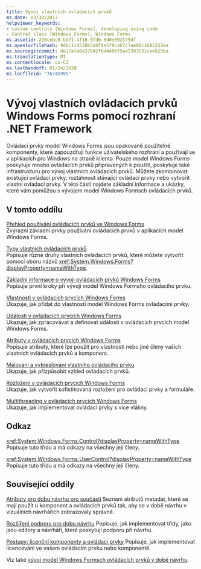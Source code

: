 ```yaml
---
title: Vývoj vlastních ovládacích prvků
ms.date: 03/30/2017
helpviewer_keywords:
- custom controls [Windows Forms], developing using code
- Control class [Windows Forms], Windows Forms
ms.assetid: 236cebc0-bd71-4f18-9fd6-5d0e592375df
ms.openlocfilehash: 9dbc1c4530b3a0f4e579ca67c7ae88c1685222ea
ms.sourcegitcommit: de17a7a0a37042f0d4406f5ae5393531caeb25ba
ms.translationtype: MT
ms.contentlocale: cs-CZ
ms.lasthandoff: 01/24/2020
ms.locfileid: "76745995"
---
```

# <a name="developing-custom-windows-forms-controls-with-the-net-framework"></a>Vývoj vlastních ovládacích prvků Windows Forms pomocí rozhraní .NET Framework
Ovládací prvky model Windows Forms jsou opakovaně použitelné komponenty, které zapouzdřují funkce uživatelského rozhraní a používají se v aplikacích pro Windows na straně klienta. Pouze model Windows Forms poskytuje mnoho ovládacích prvků připravených k použití, poskytuje také infrastrukturu pro vývoj vlastních ovládacích prvků. Můžete zkombinovat existující ovládací prvky, roztáhnout stávající ovládací prvky nebo vytvořit vlastní ovládací prvky. V této části najdete základní informace a ukázky, které vám pomůžou s vývojem model Windows Formsch ovládacích prvků.  
  
## <a name="in-this-section"></a>V tomto oddílu  
 [Přehled používání ovládacích prvků ve Windows Forms](overview-of-using-controls-in-windows-forms.md)  
 Zvýrazní základní prvky používání ovládacích prvků v aplikacích model Windows Forms.  
  
 [Typy vlastních ovládacích prvků](varieties-of-custom-controls.md)  
 Popisuje různé druhy vlastních ovládacích prvků, které můžete vytvořit pomocí oboru názvů <xref:System.Windows.Forms?displayProperty=nameWithType>.  
  
 [Základní informace o vývoji ovládacích prvků Windows Forms](windows-forms-control-development-basics.md)  
 Popisuje první kroky při vývoji model Windows Formsho ovládacího prvku.  
  
 [Vlastnosti v ovládacích prvcích Windows Forms](properties-in-windows-forms-controls.md)  
 Ukazuje, jak přidat do vlastností model Windows Forms ovládacími prvky.  
  
 [Události v ovládacích prvcích Windows Forms](events-in-windows-forms-controls.md)  
 Ukazuje, jak zpracovávat a definovat události v ovládacích prvcích model Windows Forms.  
  
 [Atributy v ovládacích prvcích Windows Forms](attributes-in-windows-forms-controls.md)  
 Popisuje atributy, které lze použít pro vlastnosti nebo jiné členy vašich vlastních ovládacích prvků a komponent.  
  
 [Malování a vykreslování vlastního ovládacího prvku](custom-control-painting-and-rendering.md)  
 Ukazuje, jak přizpůsobit vzhled ovládacích prvků.  
  
 [Rozložení v ovládacích prvcích Windows Forms](layout-in-windows-forms-controls.md)  
 Ukazuje, jak vytvořit sofistikovaná rozložení pro ovládací prvky a formuláře.  
  
 [Multithreading v ovládacích prvcích Windows Forms](multithreading-in-windows-forms-controls.md)  
 Ukazuje, jak implementovat ovládací prvky s více vlákny.  
  
## <a name="reference"></a>Odkaz  
 <xref:System.Windows.Forms.Control?displayProperty=nameWithType>  
 Popisuje tuto třídu a má odkazy na všechny její členy.  
  
 <xref:System.Windows.Forms.UserControl?displayProperty=nameWithType>  
 Popisuje tuto třídu a má odkazy na všechny její členy.  
  
## <a name="related-sections"></a>Související oddíly  
 [Atributy pro dobu návrhu pro součásti](https://docs.microsoft.com/previous-versions/visualstudio/visual-studio-2013/tk67c2t8(v=vs.120))  
 Seznam atributů metadat, které se mají použít u komponent a ovládacích prvků tak, aby se v době návrhu v vizuálních návrhářích zobrazovaly správně.  
  
 [Rozšíření podpory pro dobu návrhu](https://docs.microsoft.com/previous-versions/visualstudio/visual-studio-2013/37899azc(v=vs.120))  
 Popisuje, jak implementovat třídy, jako jsou editory a návrháři, které poskytují podporu při návrhu.  
  
 [Postupy: licenční komponenty a ovládací prvky](https://docs.microsoft.com/previous-versions/visualstudio/visual-studio-2013/fe8b1eh9(v=vs.120))  
 Popisuje, jak implementovat licencování ve vašem ovládacím prvku nebo komponentě.  
  
 Viz také [vývoj model Windows Formsch ovládacích prvků v době návrhu](developing-windows-forms-controls-at-design-time.md).
